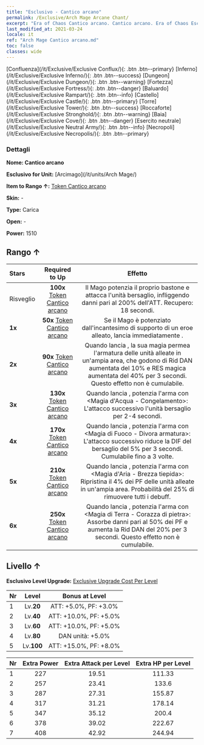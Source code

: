 ```yaml
---
title: "Esclusivo - Cantico arcano"
permalink: /Exclusive/Arch Mage Arcane Chant/
excerpt: "Era of Chaos Cantico arcano. Cantico arcano. Era of Chaos Esclusivo Cantico arcano. Arcimago Esclusivo."
last_modified_at: 2021-03-24
locale: it
ref: "Arch Mage Cantico arcano.md"
toc: false
classes: wide
---
```

 [Confluenza](/it/Exclusive/Exclusive Conflux/){: .btn .btn--primary} [Inferno](/it/Exclusive/Exclusive Inferno/){: .btn .btn--success} [Dungeon](/it/Exclusive/Exclusive Dungeon/){: .btn .btn--warning} [Fortezza](/it/Exclusive/Exclusive Fortress/){: .btn .btn--danger} [Baluardo](/it/Exclusive/Exclusive Rampart/){: .btn .btn--info} [Castello](/it/Exclusive/Exclusive Castle/){: .btn .btn--primary} [Torre](/it/Exclusive/Exclusive Tower/){: .btn .btn--success} [Roccaforte](/it/Exclusive/Exclusive Stronghold/){: .btn .btn--warning} [Baia](/it/Exclusive/Exclusive Cove/){: .btn .btn--danger} [Esercito neutrale](/it/Exclusive/Exclusive Neutral Army/){: .btn .btn--info} [Necropoli](/it/Exclusive/Exclusive Necropolis/){: .btn .btn--primary} 

### Dettagli
 **Nome: Cantico arcano** 

 **Esclusivo for Unit:** [Arcimago](/it/units/Arch Mage/) 

 **Item to Rango ↑:** [Token Cantico arcano](/it/Items/con_915/)

 **Skin:** -

 **Type:** Carica

 **Open:** -

 **Power:** 1510

## Rango ↑

  |     Stars    |  Required to Up | Effetto |
  |:-------------|:---------------:|:---------------:|
  |  Risveglio  | **100x** [Token Cantico arcano](/it/Items/con_915/) | <Infusione magica> Il Mago potenzia il proprio bastone e attacca l'unità bersaglio, infliggendo danni pari al 200% dell'ATT. Recupero: 18 secondi. |
  | **1x** <i class="fas fa-star"/> | **50x** [Token Cantico arcano](/it/Items/con_915/) | <Risveglio magico> Se il Mago è potenziato dall'incantesimo di supporto di un eroe alleato, lancia immediatamente <Infusione magica>. |
  | **2x** <i class="fas fa-star"/> | **90x** [Token Cantico arcano](/it/Items/con_915/) | Quando lancia <Infusione magica>, la sua magia permea l'armatura delle unità alleate in un'ampia area, che godono di Rid DAN aumentata del 10% e RES magica aumentata del 40% per 3 secondi. Questo effetto non è cumulabile. |
  | **3x** <i class="fas fa-star"/> | **130x** [Token Cantico arcano](/it/Items/con_915/) | Quando lancia <Infusione magica>, potenzia l'arma con <Magia d'Acqua - Congelamento>: L'attacco successivo <congela> l'unità bersaglio per 2-4 secondi. |
  | **4x** <i class="fas fa-star"/> | **170x** [Token Cantico arcano](/it/Items/con_915/) | Quando lancia <Infusione magica>, potenzia l'arma con <Magia di Fuoco - Divora armatura>: L'attacco successivo riduce la DIF del bersaglio del 5% per 3 secondi. Cumulabile fino a 3 volte. |
  | **5x** <i class="fas fa-star"/> | **210x** [Token Cantico arcano](/it/Items/con_915/) | Quando lancia <Infusione magica>, potenzia l'arma con <Magia d'Aria - Brezza tiepida>: Ripristina il 4% dei PF delle unità alleate in un'ampia area. Probabilità del 25% di rimuovere tutti i debuff. |
  | **6x** <i class="fas fa-star"/> | **250x** [Token Cantico arcano](/it/Items/con_915/) | Quando lancia <Infusione magica>, potenzia l'arma con <Magia di Terra - Corazza di pietra>: Assorbe danni pari al 50% dei PF e aumenta la Rid DAN del 20% per 3 secondi. Questo effetto non è cumulabile. |


## Livello ↑
 **Esclusivo Level Upgrade:** [Exclusive Upgrade Cost Per Level](/Exclusive/ExclusiveUpgradeCostPerLevel/)

  |  Nr  |   Level  | Bonus at Level |
  |:-----|:--------:|:--------------:|
  | 1 | Lv.**20** | ATT: +5.0%, PF: +3.0% |
  | 2 | Lv.**40** | ATT: +10.0%, PF: +5.0% |
  | 3 | Lv.**60** | ATT: +10.0%, PF: +5.0% |
  | 4 | Lv.**80** | DAN unità: +5.0% |
  | 5 | Lv.**100** | ATT: +15.0%, PF: +8.0% |


  |  Nr  |  Extra Power | Extra Attack per Level | Extra HP per Level |
  |:-----|:--------:|:--------:|:--------:|
  | 1 | 227 | 19.51 | 111.33 |
  | 2 | 257 | 23.41 | 133.6 |
  | 3 | 287 | 27.31 | 155.87 |
  | 4 | 317 | 31.21 | 178.14 |
  | 5 | 347 | 35.12 | 200.4 |
  | 6 | 378 | 39.02 | 222.67 |
  | 7 | 408 | 42.92 | 244.94 |


